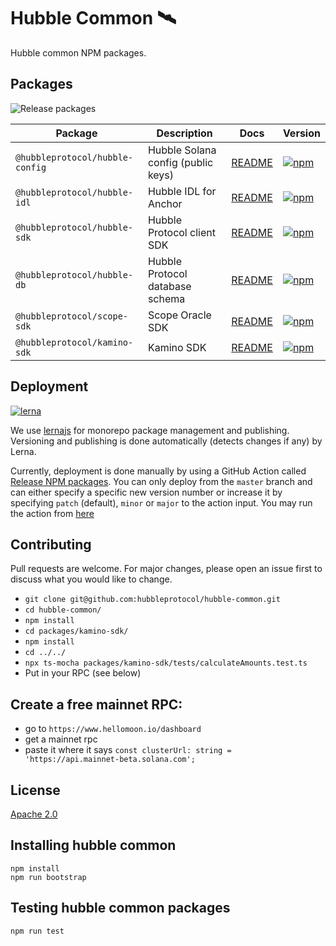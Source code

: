 # Hubble Common 🛰

Hubble common NPM packages.

## Packages

![Release packages](https://github.com/hubbleprotocol/hubble-common/actions/workflows/release_packages.yml/badge.svg)

| Package                         | Description                        | Docs                                         | Version                                                                                                                           |
|---------------------------------|------------------------------------|----------------------------------------------|-----------------------------------------------------------------------------------------------------------------------------------|
| `@hubbleprotocol/hubble-config` | Hubble Solana config (public keys) | [README](./packages/hubble-config/README.md) | [![npm](https://img.shields.io/npm/v/@hubbleprotocol/hubble-config)](https://www.npmjs.com/package/@hubbleprotocol/hubble-config) |
| `@hubbleprotocol/hubble-idl`    | Hubble IDL for Anchor              | [README](./packages/hubble-idl/README.md)    | [![npm](https://img.shields.io/npm/v/@hubbleprotocol/hubble-idl)](https://www.npmjs.com/package/@hubbleprotocol/hubble-idl)       |
| `@hubbleprotocol/hubble-sdk`    | Hubble Protocol client SDK         | [README](./packages/hubble-sdk/README.md)    | [![npm](https://img.shields.io/npm/v/@hubbleprotocol/hubble-sdk)](https://www.npmjs.com/package/@hubbleprotocol/hubble-sdk)       |
| `@hubbleprotocol/hubble-db`     | Hubble Protocol database schema    | [README](./packages/hubble-db/README.md)     | [![npm](https://img.shields.io/npm/v/@hubbleprotocol/hubble-db)](https://www.npmjs.com/package/@hubbleprotocol/hubble-db)         |
| `@hubbleprotocol/scope-sdk`     | Scope Oracle SDK                   | [README](./packages/scope-sdk/README.md)     | [![npm](https://img.shields.io/npm/v/@hubbleprotocol/scope-sdk)](https://www.npmjs.com/package/@hubbleprotocol/scope-sdk)         |
| `@hubbleprotocol/kamino-sdk`    | Kamino SDK                         | [README](./packages/kamino-sdk/README.md)    | [![npm](https://img.shields.io/npm/v/@hubbleprotocol/kamino-sdk)](https://www.npmjs.com/package/@hubbleprotocol/kamino-sdk)       |


## Deployment

[![lerna](https://img.shields.io/badge/maintained%20with-lerna-cc00ff.svg)](https://lerna.js.org/)

We use [lernajs](https://lerna.js.org/) for monorepo package management and publishing. 
Versioning and publishing is done automatically (detects changes if any) by Lerna.

Currently, deployment is done manually by using a GitHub Action called [Release NPM packages](./.github/workflows/release_packages.yml). You can only deploy from the `master` branch and can either specify a specific new version number or increase it by specifying `patch` (default), `minor` or `major` to the action input. You may run the action from [here](https://github.com/hubbleprotocol/hubble-common/actions/workflows/release_packages.yml)


## Contributing
Pull requests are welcome. For major changes, please open an issue first to discuss what you would like to change.
- `git clone git@github.com:hubbleprotocol/hubble-common.git`
- `cd hubble-common/`
- `npm install`
- `cd packages/kamino-sdk/`
- `npm install`
- `cd ../../`
- `npx ts-mocha packages/kamino-sdk/tests/calculateAmounts.test.ts`
- Put in your RPC (see below)

## Create a free mainnet RPC:
- go to `https://www.hellomoon.io/dashboard`
- get a mainnet rpc 
- paste it where it says `const clusterUrl: string = 'https://api.mainnet-beta.solana.com';`


## License

[Apache 2.0](https://choosealicense.com/licenses/apache-2.0/)


## Installing hubble common

```shell
npm install
npm run bootstrap
```

## Testing hubble common packages

```shell
npm run test
```
